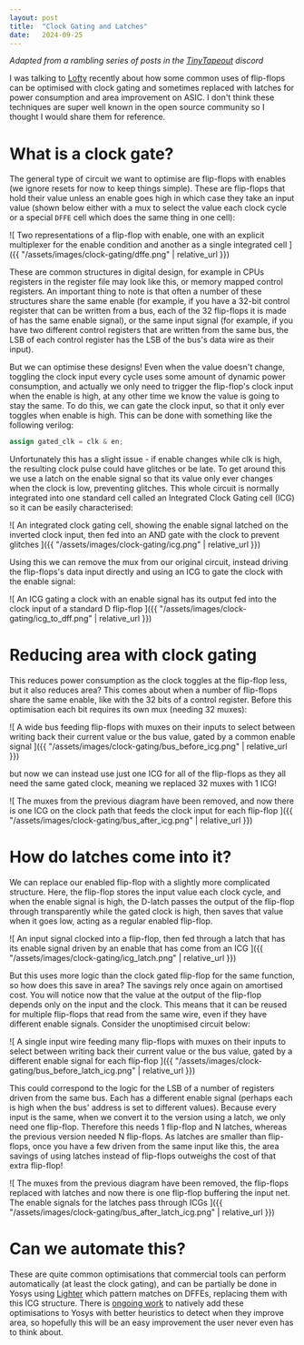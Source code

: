 ```yaml
---
layout: post
title:  "Clock Gating and Latches"
date:   2024-09-25
---
```


*Adapted from a rambling series of posts in the [TinyTapeout](https://tinytapeout.com/) discord*

I was talking to [Lofty](https://github.com/Ravenslofty/) recently about how
some common uses of flip-flops can be optimised with clock gating and sometimes
replaced with latches for power consumption and area improvement on ASIC.
I don't think these techniques are super well known in the open source community
so I thought I would share them for reference.

# What is a clock gate?

The general type of circuit we want to optimise are flip-flops with enables
(we ignore resets for now to keep things simple). These are flip-flops that hold
their value unless an enable goes high in which case they take an input value
(shown below either with a mux to select the value each clock cycle or a special
`DFFE` cell which does the same thing in one cell):

![
	Two representations of a flip-flop with enable, one with an explicit multiplexer
	for the enable condition and another as a single integrated cell
]({{ "/assets/images/clock-gating/dffe.png" | relative_url }})

These are common structures in digital design, for example in CPUs registers in
the register file may look like this, or memory mapped control registers. An
important thing to note is that often a number of these structures share the
same enable (for example, if you have a 32-bit control register that can be
written from a bus, each of the 32 flip-flops it is made of has the same enable
signal), or the same input signal (for example, if you have two different
control registers that are written from the same bus, the LSB of each control
register has the LSB of the bus's data wire as their input).

But we can optimise these designs! Even when the value doesn't change, toggling
the clock input every cycle uses some amount of dynamic power consumption, and
actually we only need to trigger the flip-flop's clock input when the enable is
high, at any other time we know the value is going to stay the same. To do this,
we can gate the clock input, so that it only ever toggles when enable is high.
This can be done with something like the following verilog:

```verilog
assign gated_clk = clk & en;
```

Unfortunately this has a slight issue - if enable changes while clk is high,
the resulting clock pulse could have glitches or be late. To get around this
we use a latch on the enable signal so that its value only ever changes when
the clock is low, preventing glitches. This whole circuit is normally integrated
into one standard cell called an Integrated Clock Gating cell (ICG) so it can
be easily characterised:

![
	An integrated clock gating cell, showing the enable signal latched on the
	inverted clock input, then fed into an AND gate with the clock to prevent
	glitches
]({{ "/assets/images/clock-gating/icg.png" | relative_url }})

Using this we can remove the mux from our original circuit, instead driving the
flip-flops's data input directly and using an ICG to gate the clock with the
enable signal:

![
	An ICG gating a clock with an enable signal has its output fed into the clock
	input of a standard D flip-flop
]({{ "/assets/images/clock-gating/icg_to_dff.png" | relative_url }})

# Reducing area with clock gating

This reduces power consumption as the clock toggles at the flip-flop less, but
it also reduces area? This comes about when a number of flip-flops share the
same enable, like with the 32 bits of a control register. Before this
optimisation each bit requires its own mux (needing 32 muxes):

![
	A wide bus feeding flip-flops with muxes on their inputs to select between
	writing back their current value or the bus value, gated by a common enable
	signal
]({{ "/assets/images/clock-gating/bus_before_icg.png" | relative_url }})

but now we can instead use just one ICG for all of the flip-flops as they all need
the same gated clock, meaning we replaced 32 muxes with 1 ICG!

![
	The muxes from the previous diagram have been removed, and now there is one
	ICG on the clock path that feeds the clock input for each flip-flop
]({{ "/assets/images/clock-gating/bus_after_icg.png" | relative_url }})

# How do latches come into it?

We can replace our enabled flip-flop with a slightly more complicated structure.
Here, the flip-flop stores the input value each clock cycle, and when the enable
signal is high, the D-latch passes the output of the flip-flop through
transparently while the gated clock is high, then saves that value when it goes
low, acting as a regular enabled flip-flop.

![
	An input signal clocked into a flip-flop, then fed through a latch that has
	its enable signal driven by an enable that has come from an ICG
]({{ "/assets/images/clock-gating/icg_latch.png" | relative_url }})

But this uses more logic than the clock gated flip-flop for the same function, so
how does this save in area? The savings rely once again on amortised cost.
You will notice now that the value at the output of the flip-flop depends only on
the input and the clock. This means that it can be reused for multiple flip-flops
that read from the same wire, even if they have different enable signals.
Consider the unoptimised circuit below:

![
	A single input wire feeding many flip-flops with muxes on their inputs to
	select between writing back their current value or the bus value, gated by
	a different enable signal for each flip-flop
]({{ "/assets/images/clock-gating/bus_before_latch_icg.png" | relative_url }})

This could correspond to the logic for the LSB of a number of registers driven
from the same bus. Each has a different enable signal (perhaps each is high
when the bus' address is set to different values). Because every input is the
same, when we convert it to the version using a latch, we only need one flip-flop.
Therefore this needs 1 flip-flop and N latches, whereas the previous version needed
N flip-flops. As latches are smaller than flip-flops, once you have a few driven from the
same input like this, the area savings of using latches instead of flip-flops outweighs
the cost of that extra flip-flop!

![
	The muxes from the previous diagram have been removed, the flip-flops
	replaced with latches and now there is one flip-flop buffering the input
	net. The enable signals for the latches pass through ICGs
]({{ "/assets/images/clock-gating/bus_after_latch_icg.png" | relative_url }})

# Can we automate this?

These are quite common optimisations that commercial tools can perform
automatically (at least the clock gating), and can be partially be done in Yosys
using [Lighter](https://github.com/AUCOHL/Lighter) which pattern matches on DFFEs,
replacing them with this ICG structure. There is
[ongoing work](https://github.com/YosysHQ/yosys/pull/4583) to natively add
these optimisations to Yosys with better heuristics to detect when they improve area,
so hopefully this will be an easy improvement the user never even has to think
about.
